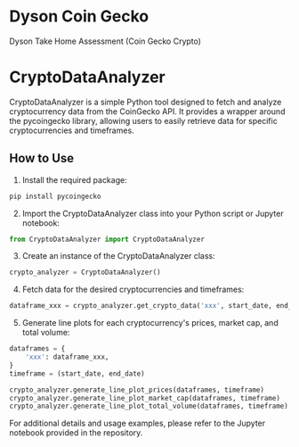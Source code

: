 # Dyson Coin Gecko
Dyson Take Home Assessment (Coin Gecko Crypto)
# CryptoDataAnalyzer

CryptoDataAnalyzer is a simple Python tool designed to fetch and analyze cryptocurrency data from the CoinGecko API. It provides a wrapper around the pycoingecko library, allowing users to easily retrieve data for specific cryptocurrencies and timeframes.

## How to Use

1. Install the required package:
```python
pip install pycoingecko
```
2. Import the CryptoDataAnalyzer class into your Python script or Jupyter notebook:

```python
from CryptoDataAnalyzer import CryptoDataAnalyzer
```
3. Create an instance of the CryptoDataAnalyzer class:
```python
crypto_analyzer = CryptoDataAnalyzer()
```
4. Fetch data for the desired cryptocurrencies and timeframes:
```python
dataframe_xxx = crypto_analyzer.get_crypto_data('xxx', start_date, end_date)
```
5. Generate line plots for each cryptocurrency's prices, market cap, and total volume:
```python
dataframes = {
    'xxx': dataframe_xxx,
}
timeframe = (start_date, end_date)

crypto_analyzer.generate_line_plot_prices(dataframes, timeframe)
crypto_analyzer.generate_line_plot_market_cap(dataframes, timeframe)
crypto_analyzer.generate_line_plot_total_volume(dataframes, timeframe)
```

For additional details and usage examples, please refer to the Jupyter notebook provided in the repository.
